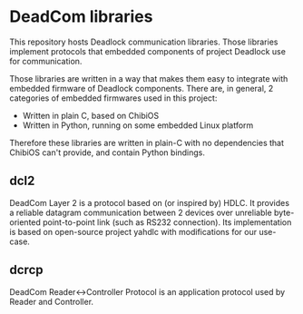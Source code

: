 # DeadCom libraries

This repository hosts Deadlock communication libraries. Those libraries implement protocols that
embedded components of project Deadlock use for communication.

Those libraries are written in a way that makes them easy to integrate with embedded firmware of
Deadlock components. There are, in general, 2 categories of embedded firmwares used in this project:

  - Written in plain C, based on ChibiOS
  - Written in Python, running on some embedded Linux platform

Therefore these libraries are written in plain-C with no dependencies that ChibiOS can't provide,
and contain Python bindings.


## dcl2

DeadCom Layer 2 is a protocol based on (or inspired by) HDLC. It provides a reliable datagram
communication between 2 devices over unreliable byte-oriented point-to-point link (such as RS232
connection). Its implementation is based on open-source project yahdlc with modifications for our
use-case.


## dcrcp

DeadCom Reader<->Controller Protocol is an application protocol used by Reader and Controller.
